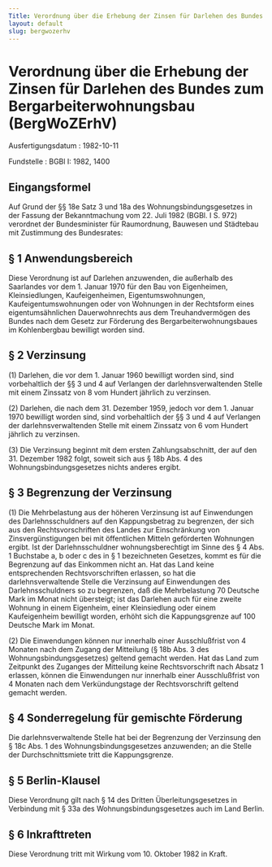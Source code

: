 ```yaml
---
Title: Verordnung über die Erhebung der Zinsen für Darlehen des Bundes zum Bergarbeiterwohnungsbau
layout: default
slug: bergwozerhv
---
```


# Verordnung über die Erhebung der Zinsen für Darlehen des Bundes zum Bergarbeiterwohnungsbau (BergWoZErhV)

Ausfertigungsdatum
:   1982-10-11

Fundstelle
:   BGBl I: 1982, 1400



## Eingangsformel

Auf Grund der §§ 18e Satz 3 und 18a des Wohnungsbindungsgesetzes in
der Fassung der Bekanntmachung vom 22. Juli 1982 (BGBl. I S. 972)
verordnet der Bundesminister für Raumordnung, Bauwesen und Städtebau
mit Zustimmung des Bundesrates:


## § 1 Anwendungsbereich

Diese Verordnung ist auf Darlehen anzuwenden, die außerhalb des
Saarlandes vor dem 1. Januar 1970 für den Bau von Eigenheimen,
Kleinsiedlungen, Kaufeigenheimen, Eigentumswohnungen,
Kaufeigentumswohnungen oder von Wohnungen in der Rechtsform eines
eigentumsähnlichen Dauerwohnrechts aus dem Treuhandvermögen des Bundes
nach dem Gesetz zur Förderung des Bergarbeiterwohnungsbaues im
Kohlenbergbau bewilligt worden sind.


## § 2 Verzinsung

(1) Darlehen, die vor dem 1. Januar 1960 bewilligt worden sind, sind
vorbehaltlich der §§ 3 und 4 auf Verlangen der darlehnsverwaltenden
Stelle mit einem Zinssatz von 8 vom Hundert jährlich zu verzinsen.

(2) Darlehen, die nach dem 31. Dezember 1959, jedoch vor dem 1. Januar
1970 bewilligt worden sind, sind vorbehaltlich der §§ 3 und 4 auf
Verlangen der darlehnsverwaltenden Stelle mit einem Zinssatz von 6 vom
Hundert jährlich zu verzinsen.

(3) Die Verzinsung beginnt mit dem ersten Zahlungsabschnitt, der auf
den 31. Dezember 1982 folgt, soweit sich aus § 18b Abs. 4 des
Wohnungsbindungsgesetzes nichts anderes ergibt.


## § 3 Begrenzung der Verzinsung

(1) Die Mehrbelastung aus der höheren Verzinsung ist auf Einwendungen
des Darlehnsschuldners auf den Kappungsbetrag zu begrenzen, der sich
aus den Rechtsvorschriften des Landes zur Einschränkung von
Zinsvergünstigungen bei mit öffentlichen Mitteln geförderten Wohnungen
ergibt. Ist der Darlehnsschuldner wohnungsberechtigt im Sinne des § 4
Abs. 1 Buchstabe a, b oder c des in § 1 bezeichneten Gesetzes, kommt
es für die Begrenzung auf das Einkommen nicht an. Hat das Land keine
entsprechenden Rechtsvorschriften erlassen, so hat die
darlehnsverwaltende Stelle die Verzinsung auf Einwendungen des
Darlehnsschuldners so zu begrenzen, daß die Mehrbelastung 70 Deutsche
Mark im Monat nicht übersteigt; ist das Darlehen auch für eine zweite
Wohnung in einem Eigenheim, einer Kleinsiedlung oder einem
Kaufeigenheim bewilligt worden, erhöht sich die Kappungsgrenze auf 100
Deutsche Mark im Monat.

(2) Die Einwendungen können nur innerhalb einer Ausschlußfrist von 4
Monaten nach dem Zugang der Mitteilung (§ 18b Abs. 3 des
Wohnungsbindungsgesetzes) geltend gemacht werden. Hat das Land zum
Zeitpunkt des Zuganges der Mitteilung keine Rechtsvorschrift nach
Absatz 1 erlassen, können die Einwendungen nur innerhalb einer
Ausschlußfrist von 4 Monaten nach dem Verkündungstage der
Rechtsvorschrift geltend gemacht werden.


## § 4 Sonderregelung für gemischte Förderung

Die darlehnsverwaltende Stelle hat bei der Begrenzung der Verzinsung
den § 18c Abs. 1 des Wohnungsbindungsgesetzes anzuwenden; an die
Stelle der Durchschnittsmiete tritt die Kappungsgrenze.


## § 5 Berlin-Klausel

Diese Verordnung gilt nach § 14 des Dritten Überleitungsgesetzes in
Verbindung mit § 33a des Wohnungsbindungsgesetzes auch im Land Berlin.


## § 6 Inkrafttreten

Diese Verordnung tritt mit Wirkung vom 10. Oktober 1982 in Kraft.

